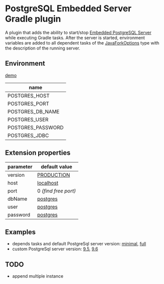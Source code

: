 # PostgreSQL Embedded Server Gradle plugin

A plugin that adds the ability to start/stop [Embedded PostgreSQL Server](https://github.com/yandex-qatools/postgresql-embedded) while executing Gradle tasks.
After the server is started, environment variables are added to all dependent tasks of the [JavaForkOptions](https://docs.gradle.org/current/javadoc/org/gradle/process/JavaForkOptions.html) type with the description of the running server.

## Environment

[demo](src/test/resources/TestClass.java)

|name|
|---|
|POSTGRES_HOST
|POSTGRES_PORT
|POSTGRES_DB_NAME
|POSTGRES_USER
|POSTGRES_PASSWORD
|POSTGRES_JDBC

## Extension properties

|parameter|default value|
|---|---|
|version|[PRODUCTION](https://github.com/yandex-qatools/postgresql-embedded/blob/master/src/main/java/ru/yandex/qatools/embed/postgresql/distribution/Version.java)
|host|[localhost](https://github.com/yandex-qatools/postgresql-embedded/blob/master/src/main/java/ru/yandex/qatools/embed/postgresql/EmbeddedPostgres.java)
|port|0 _(find free port)_|
|dbName|[postgres](https://github.com/yandex-qatools/postgresql-embedded/blob/master/src/main/java/ru/yandex/qatools/embed/postgresql/EmbeddedPostgres.java)
|user|[postgres](https://github.com/yandex-qatools/postgresql-embedded/blob/master/src/main/java/ru/yandex/qatools/embed/postgresql/EmbeddedPostgres.java)
|password|[postgres](https://github.com/yandex-qatools/postgresql-embedded/blob/master/src/main/java/ru/yandex/qatools/embed/postgresql/EmbeddedPostgres.java)


## Examples

* depends tasks and default PostgreSql server version: [minimal](src/test/resources/version-default.gradle), [full](src/test/resources/version-default-full.gradle)
* custom PostgreSql server version: [9.5](src/test/resources/version-9.5.gradle), [9.6](src/test/resources/version-9.6.gradle)


## TODO

* append multiple instance